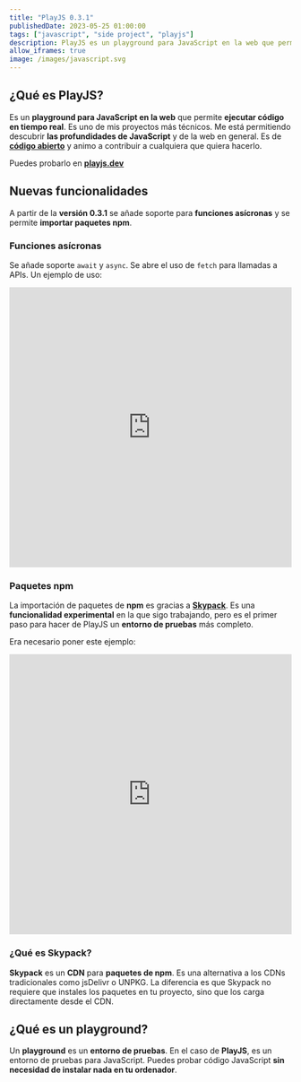 ```yaml
---
title: "PlayJS 0.3.1"
publishedDate: 2023-05-25 01:00:00
tags: ["javascript", "side project", "playjs"]
description: PlayJS es un playground para JavaScript en la web que permite ejecutar código en tiempo real.
allow_iframes: true
image: /images/javascript.svg
---
```


## ¿Qué es PlayJS?

Es un **playground para JavaScript en la web** que permite **ejecutar código en tiempo real**. Es uno de mis proyectos más técnicos. Me está permitiendo descubrir **las profundidades de JavaScript** y de la web en general. Es de [**código abierto**](https://github.com/salteadorneo/PlayJS) y animo a contribuir a cualquiera que quiera hacerlo.

Puedes probarlo en <u>[**playjs.dev**](https://playjs.dev/)</u>

## Nuevas funcionalidades

A partir de la **versión 0.3.1** se añade soporte para **funciones asícronas** y se permite **importar paquetes npm**.

### Funciones asícronas

Se añade soporte `await` y `async`. Se abre el uso de `fetch` para llamadas a APIs. Un ejemplo de uso:

<iframe src="https://playjs.dev/YXN5bmMgZnVuY3Rpb24gZ2V0RmV0Y2goKSB7CiAgICByZXR1cm4gYXdhaXQgZmV0Y2goJ2h0dHBzOi8vanNvbnBsYWNlaG9sZGVyLnR5cGljb2RlLmNvbS90b2Rvcy8xJykKICAgICAgICAudGhlbihyZXMgPT4gcmVzLmpzb24oKSkKfQoKZ2V0RmV0Y2goKQ==" width="100%" height="500" style="border:none;"></iframe>

### Paquetes npm

La importación de paquetes de **npm** es gracias a [**Skypack**](https://www.skypack.dev/). Es una **funcionalidad experimental** en la que sigo trabajando, pero es el primer paso para hacer de PlayJS un **entorno de pruebas** más completo.

Era necesario poner este ejemplo:

<iframe src="https://playjs.dev/aW1wb3J0IGNvbmZldHRpIGZyb20gJ2NhbnZhcy1jb25mZXR0aScKCmZ1bmN0aW9uIGdldFBhcnR5KCkgewogICAgY29uZmV0dGkoewogICAgICAgIHBhcnRpY2xlQ291bnQ6IDEwMCwKICAgICAgICBzdGFydFZlbG9jaXR5OiAzMCwKICAgICAgICBzcHJlYWQ6IDM2MCwKICAgICAgICBvcmlnaW46IHsKICAgICAgICAgICAgeDogTWF0aC5yYW5kb20oKSwKICAgICAgICAgICAgeTogTWF0aC5yYW5kb20oKSAtIDAuMgogICAgICAgIH0KICAgIH0pOwogICAgc2V0VGltZW91dChnZXRQYXJ0eSwgMjAwMCkKfQpnZXRQYXJ0eSgp" width="100%" height="500" style="border:none;"></iframe>

### ¿Qué es Skypack?

**Skypack** es un **CDN** para **paquetes de npm**. Es una alternativa a los CDNs tradicionales como jsDelivr o UNPKG. La diferencia es que Skypack no requiere que instales los paquetes en tu proyecto, sino que los carga directamente desde el CDN.

## ¿Qué es un playground?

Un **playground** es un **entorno de pruebas**. En el caso de **PlayJS**, es un entorno de pruebas para JavaScript. Puedes probar código JavaScript **sin necesidad de instalar nada en tu ordenador**.
